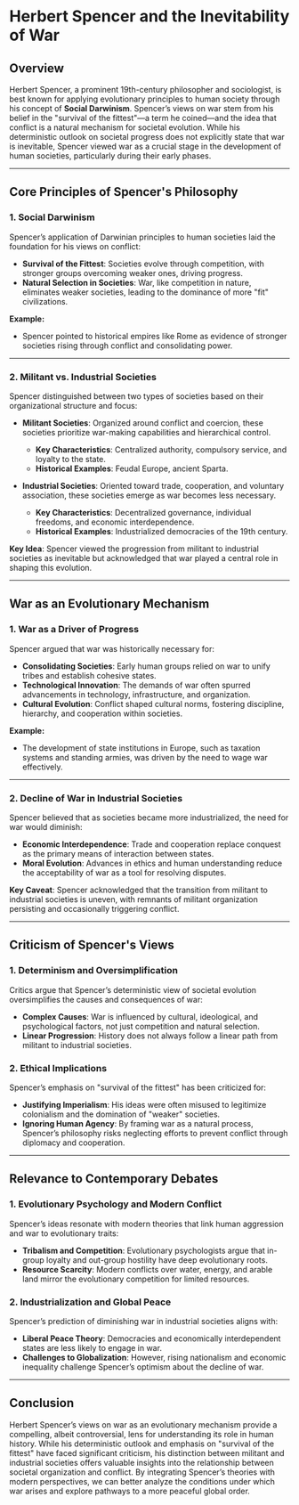 # Herbert Spencer and the Inevitability of War

## Overview
Herbert Spencer, a prominent 19th-century philosopher and sociologist, is best known for applying evolutionary principles to human society through his concept of **Social Darwinism**. Spencer’s views on war stem from his belief in the "survival of the fittest"—a term he coined—and the idea that conflict is a natural mechanism for societal evolution. While his deterministic outlook on societal progress does not explicitly state that war is inevitable, Spencer viewed war as a crucial stage in the development of human societies, particularly during their early phases.

---

## Core Principles of Spencer's Philosophy

### **1. Social Darwinism**
Spencer’s application of Darwinian principles to human societies laid the foundation for his views on conflict:
- **Survival of the Fittest**: Societies evolve through competition, with stronger groups overcoming weaker ones, driving progress.
- **Natural Selection in Societies**: War, like competition in nature, eliminates weaker societies, leading to the dominance of more "fit" civilizations.

**Example:**
- Spencer pointed to historical empires like Rome as evidence of stronger societies rising through conflict and consolidating power.

---

### **2. Militant vs. Industrial Societies**
Spencer distinguished between two types of societies based on their organizational structure and focus:
- **Militant Societies**: Organized around conflict and coercion, these societies prioritize war-making capabilities and hierarchical control.
  - **Key Characteristics**: Centralized authority, compulsory service, and loyalty to the state.
  - **Historical Examples**: Feudal Europe, ancient Sparta.

- **Industrial Societies**: Oriented toward trade, cooperation, and voluntary association, these societies emerge as war becomes less necessary.
  - **Key Characteristics**: Decentralized governance, individual freedoms, and economic interdependence.
  - **Historical Examples**: Industrialized democracies of the 19th century.

**Key Idea**: Spencer viewed the progression from militant to industrial societies as inevitable but acknowledged that war played a central role in shaping this evolution.

---

## War as an Evolutionary Mechanism

### **1. War as a Driver of Progress**
Spencer argued that war was historically necessary for:
- **Consolidating Societies**: Early human groups relied on war to unify tribes and establish cohesive states.
- **Technological Innovation**: The demands of war often spurred advancements in technology, infrastructure, and organization.
- **Cultural Evolution**: Conflict shaped cultural norms, fostering discipline, hierarchy, and cooperation within societies.

**Example:**
- The development of state institutions in Europe, such as taxation systems and standing armies, was driven by the need to wage war effectively.

---

### **2. Decline of War in Industrial Societies**
Spencer believed that as societies became more industrialized, the need for war would diminish:
- **Economic Interdependence**: Trade and cooperation replace conquest as the primary means of interaction between states.
- **Moral Evolution**: Advances in ethics and human understanding reduce the acceptability of war as a tool for resolving disputes.

**Key Caveat**: Spencer acknowledged that the transition from militant to industrial societies is uneven, with remnants of militant organization persisting and occasionally triggering conflict.

---

## Criticism of Spencer's Views

### **1. Determinism and Oversimplification**
Critics argue that Spencer’s deterministic view of societal evolution oversimplifies the causes and consequences of war:
- **Complex Causes**: War is influenced by cultural, ideological, and psychological factors, not just competition and natural selection.
- **Linear Progression**: History does not always follow a linear path from militant to industrial societies.

### **2. Ethical Implications**
Spencer’s emphasis on "survival of the fittest" has been criticized for:
- **Justifying Imperialism**: His ideas were often misused to legitimize colonialism and the domination of "weaker" societies.
- **Ignoring Human Agency**: By framing war as a natural process, Spencer’s philosophy risks neglecting efforts to prevent conflict through diplomacy and cooperation.

---

## Relevance to Contemporary Debates

### **1. Evolutionary Psychology and Modern Conflict**
Spencer’s ideas resonate with modern theories that link human aggression and war to evolutionary traits:
- **Tribalism and Competition**: Evolutionary psychologists argue that in-group loyalty and out-group hostility have deep evolutionary roots.
- **Resource Scarcity**: Modern conflicts over water, energy, and arable land mirror the evolutionary competition for limited resources.

### **2. Industrialization and Global Peace**
Spencer’s prediction of diminishing war in industrial societies aligns with:
- **Liberal Peace Theory**: Democracies and economically interdependent states are less likely to engage in war.
- **Challenges to Globalization**: However, rising nationalism and economic inequality challenge Spencer’s optimism about the decline of war.

---

## Conclusion
Herbert Spencer’s views on war as an evolutionary mechanism provide a compelling, albeit controversial, lens for understanding its role in human history. While his deterministic outlook and emphasis on "survival of the fittest" have faced significant criticism, his distinction between militant and industrial societies offers valuable insights into the relationship between societal organization and conflict. By integrating Spencer’s theories with modern perspectives, we can better analyze the conditions under which war arises and explore pathways to a more peaceful global order.
